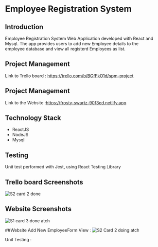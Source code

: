 # Employee Registration System
## Introduction
Employee Registration System Web Application developed with React and Mysql. The app provides users to add new Employee details to the employee database and view all registerd Employees as list.

## Project Management
Link to Trello board : https://trello.com/b/BGfFkO1d/spm-project

## Project Management
Link to the Website :https://frosty-swartz-90f3ed.netlify.app

## Technology Stack
- ReactJS
- NodeJS
- Mysql

## Testing
Unit test performed with Jest, using React Testing Library

## Trello board Screenshots
![S2 card 2 done](https://user-images.githubusercontent.com/60146889/136686743-80fd4ef7-1250-45bf-bf42-860b19e6a527.PNG)

## Website Screenshots
![S1 card 3 done atch](https://user-images.githubusercontent.com/60146889/136686768-acea269a-1b12-41e6-bb67-df1e836da2a3.PNG)

##Website Add New EmployeeForm View :
![S2 Card 2 doing atch](https://user-images.githubusercontent.com/60146889/136686777-455c5519-82b4-481e-bc28-3ea0cf6bf933.PNG)



Unit Testing :

